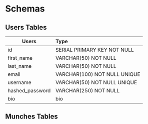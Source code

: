 # Schemas

## Users Tables

| Users           | Type                         |
| --------------- | :--------------------------- |
| id              | SERIAL PRIMARY KEY NOT NULL  |
| first_name      | VARCHAR(50) NOT NULL         |
| last_name       | VARCHAR(50) NOT NULL         |
| email           | VARCHAR(100) NOT NULL UNIQUE |
| username        | VARCHAR(50) NOT NULL UNIQUE  |
| hashed_password | VARCHAR(250) NOT NULL        |
| bio             | bio                          |

## Munches Tables
